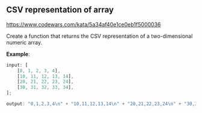 ## CSV representation of array

https://www.codewars.com/kata/5a34af40e1ce0eb1f5000036

Create a function that returns the CSV representation of a two-dimensional numeric array.

**Example**:

```js
input: [
    [0, 1, 2, 3, 4],
    [10, 11, 12, 13, 14],
    [20, 21, 22, 23, 24],
    [30, 31, 32, 33, 34],
];

output: "0,1,2,3,4\n" + "10,11,12,13,14\n" + "20,21,22,23,24\n" + "30,31,32,33,34";
```
